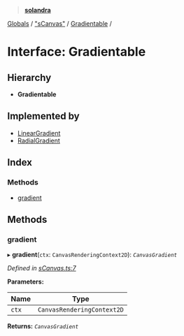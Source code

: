 > **[solandra](../README.md)**

[Globals](../README.md) / ["sCanvas"](../modules/_scanvas_.md) / [Gradientable](_scanvas_.gradientable.md) /

# Interface: Gradientable

## Hierarchy

* **Gradientable**

## Implemented by

* [LinearGradient](../classes/_gradient_.lineargradient.md)
* [RadialGradient](../classes/_gradient_.radialgradient.md)

## Index

### Methods

* [gradient](_scanvas_.gradientable.md#gradient)

## Methods

###  gradient

▸ **gradient**(`ctx`: `CanvasRenderingContext2D`): *`CanvasGradient`*

*Defined in [sCanvas.ts:7](https://github.com/jamesporter/solandra/blob/544e3ee/src/lib/sCanvas.ts#L7)*

**Parameters:**

Name | Type |
------ | ------ |
`ctx` | `CanvasRenderingContext2D` |

**Returns:** *`CanvasGradient`*